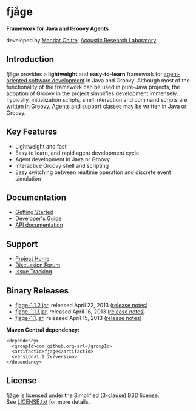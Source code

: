 fjåge
=====
**Framework for Java and Groovy Agents**

developed by [Mandar Chitre](http://www.chitre.net), [Acoustic Research Laboratory](http://www.arl.nus.edu.sg)

Introduction
------------

fjåge provides a **lightweight** and **easy-to-learn** framework for [agent-oriented software development](http://en.wikipedia.org/wiki/Agent-oriented_programming) in Java and Groovy. Although most of the functionality of the framework can be used in pure-Java projects, the adoption of Groovy in the project simplifies development immensely. Typically, initialization scripts, shell interaction and command scripts are written in Groovy. Agents and support classes may be written in Java or Groovy.

Key Features
------------

* Lightweight and fast
* Easy to learn, and rapid agent development cycle
* Agent development in Java or Groovy
* Interactive Groovy shell and scripting
* Easy switching between realtime operation and discrete event simulation

Documentation
-------------

* [Getting Started](http://org-arl.github.io/fjage/doc/html/quickstart.html)
* [Developer's Guide](http://org-arl.github.com/fjage/doc/html/)
* [API documentation](http://org-arl.github.com/fjage/javadoc/)

Support
-------

* [Project Home](http://github.com/org-arl/fjage)
* [Discussion Forum](http://groups.google.com/forum/#!forum/fjage-users)
* [Issue Tracking](http://github.com/org-arl/fjage/issues)

Binary Releases
---------------

* [fjage-1.1.2.jar](http://search.maven.org/remotecontent?filepath=com/github/org-arl/fjage/1.1.2/fjage-1.1.2.jar), released April 22, 2013 ([release notes](https://groups.google.com/forum/#!topic/fjage-users/C77QCp_Q0HM))
* [fjage-1.1.1.jar](http://search.maven.org/remotecontent?filepath=com/github/org-arl/fjage/1.1.1/fjage-1.1.1.jar), released April 16, 2013 ([release notes](https://groups.google.com/forum/#!topic/fjage-users/7l2WBhaWruU))
* [fjage-1.1.jar](http://search.maven.org/remotecontent?filepath=com/github/org-arl/fjage/1.1/fjage-1.1.jar), released April 15, 2013 ([release notes](https://groups.google.com/forum/#!topic/fjage-users/Zb57tak9-M0))

**Maven Central dependency:**

    <dependency>
      <groupId>com.github.org-arl</groupId>
      <artifactId>fjage</artifactId>
      <version>1.1.2</version>
    </dependency>

License
-------

fjåge is licensed under the Simplified (3-clause) BSD license.  
See [LICENSE.txt](http://github.com/org-arl/fjage/blob/master/LICENSE.txt) for more details.
